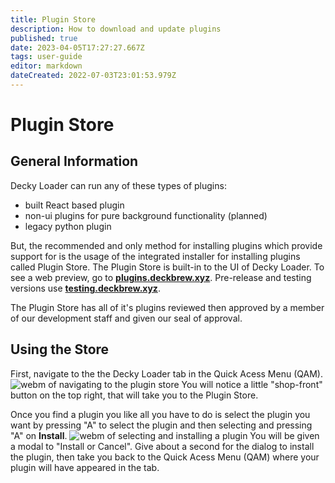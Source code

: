 ```yaml
---
title: Plugin Store
description: How to download and update plugins
published: true
date: 2023-04-05T17:27:27.667Z
tags: user-guide
editor: markdown
dateCreated: 2022-07-03T23:01:53.979Z
---
```


# Plugin Store

## General Information

Decky Loader can run any of these types of plugins:

  - built React based plugin
  - non-ui plugins for pure background functionality (planned)
  - legacy python plugin

But, the recommended and only method for installing plugins which provide support for is the usage of the integrated installer for installing plugins called Plugin Store.
The Plugin Store is built-in to the UI of Decky Loader.
To see a web preview, go to **[plugins.deckbrew.xyz](https://plugins.deckbrew.xyz)**.
Pre-release and testing versions use **[testing.deckbrew.xyz](https://testing.deckbrew.xyz)**.

The Plugin Store has all of it's plugins reviewed then approved by a member of our development staff and given our seal of approval.

## Using the Store

First, navigate to the the Decky Loader tab in the Quick Acess Menu (QAM).
![webm of navigating to the plugin store]()
You will notice a little "shop-front" button on the top right, that will take you to the Plugin Store.

Once you find a plugin you like all you have to do is select the plugin you want by pressing "A" to select the plugin and then selecting and pressing "A" on **Install**.
![webm of selecting and installing a plugin]()
You will be given a modal to "Install or Cancel". Give about a second for the dialog to install the plugin, then take you back to the Quick Acess Menu (QAM) where your plugin will have appeared in the tab.